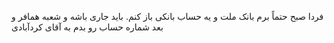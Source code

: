 فردا صبح حتماً برم بانک ملت و یه حساب بانکی باز کنم.
باید جاری باشه و شعبه همافر و بعد شماره حساب رو بدم به آقای کردآبادی